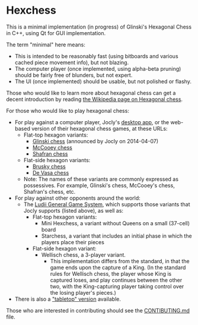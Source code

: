 # Hexchess

This is a minimal implementation (in progress) of Glinski's Hexagonal Chess in C++, using Qt for GUI implementation.

The term "minimal" here means:
  * This is intended to be reasonably fast (using bitboards and various cached piece movement info), but not blazing.
  * The computer player (once implemented, using alpha-beta pruning) should be fairly free of blunders, but not expert.
  * The UI (once implemented) should be usable, but not polished or flashy.

Those who would like to learn more about hexagonal chess can get a decent introduction by reading
[the Wikipedia page on Hexagonal chess](https://en.wikipedia.org/wiki/Hexagonal_chess).

For those who would like to play hexagonal chess:
  * For play against a computer player, Jocly's [desktop app](https://github.com/mi-g/joclyboard/releases),
    or the web-based version of their hexagonal chess games, at these URLs:
    * Flat-top hexagon variants:
      * [Glinski chess](https://mi-g.github.io/jocly/examples/browser/control.html?game=glinski-chess)
        (announced by Jocly on 2014-04-07)
      * [McCooey chess](https://mi-g.github.io/jocly/examples/browser/control.html?game=mccooey-chess)
      * [Shafran chess](https://mi-g.github.io/jocly/examples/browser/control.html?game=shafran-chess)
    * Flat-side hexagon variants:
      * [Brusky chess](https://mi-g.github.io/jocly/examples/browser/control.html?game=brusky-chess)
      * [De Vasa chess](https://mi-g.github.io/jocly/examples/browser/control.html?game=devasa-chess)
    * Note: The names of these variants are commonly expressed as possessives. For example,
      Glinski's chess, McCooey's chess, Shafran's chess, etc.
  * For play against other opponents around the world:
    * The [Ludii General Game System](https://ludii.games/), which supports those variants that Jocly
      supports (listed above), as well as:
      * Flat-top hexagon variants:
        * Mini Hexchess, a variant without Queens on a small (37-cell) board
        * Starchess, a variant that includes an initial phase in which the players place their pieces
      * Flat-side hexagon variant:
        * Wellisch chess, a 3-player variant.
          * This implementation differs from the standard, in that the game ends upon the capture of a King.
            (In the standard rules for Wellisch chess, the player whose King is captured loses, and play
            continues between the other two, with the King-capturing player taking control over the losing
            player's pieces.)
  * There is also a ["tabletop" version](https://steamcommunity.com/sharedfiles/filedetails/?id=262803646)
    available.

Those who are interested in contributing should see the [CONTIBUTING.md](./CONTRIBUTING.md) file.
